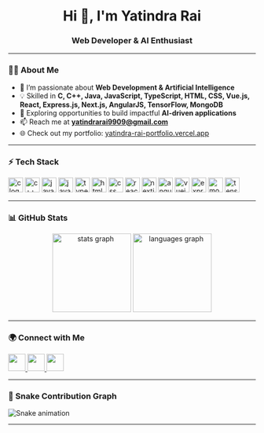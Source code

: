<h1 align="center">Hi 👋, I'm Yatindra Rai</h1>
<h3 align="center">Web Developer & AI Enthusiast</h3>

---

### 👨‍💻 About Me
- 🌱 I’m passionate about **Web Development & Artificial Intelligence**  
- 💡 Skilled in **C, C++, Java, JavaScript, TypeScript, HTML, CSS, Vue.js, React, Express.js, Next.js, AngularJS, TensorFlow, MongoDB**  
- 🚀 Exploring opportunities to build impactful **AI-driven applications**  
- 📫 Reach me at **yatindrarai9909@gmail.com**  
- 🌐 Check out my portfolio: [yatindra-rai-portfolio.vercel.app](https://yatindra-rai-portfolio.vercel.app/)  

---

### ⚡ Tech Stack
<div align="left">
<img src="https://cdn.jsdelivr.net/gh/devicons/devicon/icons/c/c-original.svg" height="30" alt="c logo" />
<img src="https://cdn.jsdelivr.net/gh/devicons/devicon/icons/cplusplus/cplusplus-original.svg" height="30" alt="c++ logo" />
<img src="https://cdn.jsdelivr.net/gh/devicons/devicon/icons/java/java-original.svg" height="30" alt="java logo" />
<img src="https://cdn.jsdelivr.net/gh/devicons/devicon/icons/javascript/javascript-original.svg" height="30" alt="javascript logo" />
<img src="https://cdn.jsdelivr.net/gh/devicons/devicon/icons/typescript/typescript-original.svg" height="30" alt="typescript logo" />
<img src="https://cdn.jsdelivr.net/gh/devicons/devicon/icons/html5/html5-original.svg" height="30" alt="html logo" />
<img src="https://cdn.jsdelivr.net/gh/devicons/devicon/icons/css3/css3-original.svg" height="30" alt="css logo" />
<img src="https://cdn.jsdelivr.net/gh/devicons/devicon/icons/react/react-original.svg" height="30" alt="react logo" />
<img src="https://cdn.jsdelivr.net/gh/devicons/devicon/icons/nextjs/nextjs-original.svg" height="30" alt="nextjs logo" />
<img src="https://cdn.jsdelivr.net/gh/devicons/devicon/icons/angularjs/angularjs-original.svg" height="30" alt="angularjs logo" />
<img src="https://cdn.jsdelivr.net/gh/devicons/devicon/icons/vuejs/vuejs-original.svg" height="30" alt="vuejs logo" />
<img src="https://cdn.jsdelivr.net/gh/devicons/devicon/icons/express/express-original.svg" height="30" alt="express logo" />
<img src="https://cdn.jsdelivr.net/gh/devicons/devicon/icons/mongodb/mongodb-original.svg" height="30" alt="mongodb logo" />
<img src="https://cdn.jsdelivr.net/gh/devicons/devicon/icons/tensorflow/tensorflow-original.svg" height="30" alt="tensorflow logo" />
</div>

---

### 📊 GitHub Stats
<div align="center">
  <img src="https://github-readme-stats.vercel.app/api?username=YatindraRai002&show_icons=true&theme=dracula&hide_border=false" height="160" alt="stats graph" />
  <img src="https://github-readme-stats.vercel.app/api/top-langs?username=YatindraRai002&layout=compact&langs_count=8&theme=dracula&hide_border=false" height="160" alt="languages graph" />
</div>

---

### 🌍 Connect with Me
<div align="left">
  <a href="mailto:yatindrarai9909@gmail.com" target="_blank">
    <img src="https://img.shields.io/badge/Gmail-D14836?style=for-the-badge&logo=gmail&logoColor=white" height="35" />
  </a>
  <a href="https://www.linkedin.com/in/yatindra-rai-6a3181324/" target="_blank">
    <img src="https://img.shields.io/badge/LinkedIn-0077B5?style=for-the-badge&logo=linkedin&logoColor=white" height="35" />
  </a>
  <a href="https://yatindra-rai-portfolio.vercel.app/" target="_blank">
    <img src="https://img.shields.io/badge/Portfolio-0A66C2?style=for-the-badge&logo=google-chrome&logoColor=white" height="35" />
  </a>
</div>

---

### 🐍 Snake Contribution Graph
![Snake animation](https://github.com/YatindraRai002/YatindraRai002/blob/output/github-contribution-grid-snake.svg)

---
